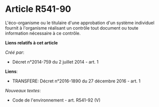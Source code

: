 # Article R541-90

L'éco-organisme ou le titulaire d'une approbation d'un système individuel fournit à l'organisme réalisant un contrôle tout
document ou toute information nécessaire à ce contrôle.

**Liens relatifs à cet article**

_Créé par_:

  - Décret n°2014-759 du 2 juillet 2014 - art. 1

**Liens**:

  - TRANSFERE: Décret n°2016-1890 du 27 décembre 2016 - art. 1

_Nouveaux textes_:

  - Code de l'environnement - art. R541-92 (V)
